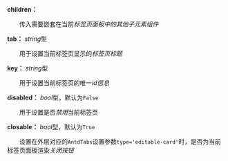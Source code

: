 **children：**

　　传入需要嵌套在当前*标签页面板中的其他子元素组件*

**tab：** *string*型

　　用于设置当前标签页显示的*标签页标题*

**key：** *string*型

　　用于设置当前标签页的唯一*id信息*

**disabled：** *bool*型，默认为`False`

　　用于设置是否*禁用*当前标签页

**closable：** *bool*型，默认为`True`

　　设置在外层对应的`AntdTabs`设置参数`type='editable-card'`时，是否为当前标签页面板渲染*关闭按钮*